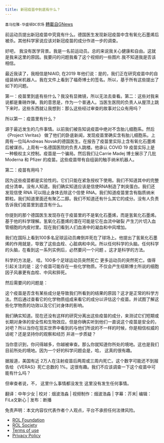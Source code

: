 ```yaml
---
title: 新冠疫苗中到底有什么？
---
```

`喜马拉雅-华盛顿DC农场` [轉載自GNews](https://gnews.org/zh-hans/1925448/)

前运动员提出新冠疫苗中究竟有什么。德国医生发现新冠疫苗中含有氧化石墨烯后被杀。其他科学家说应该对新冠疫苗的成分作进一步的调查。

好吧， 我没有医学背景。我是一名前运动员。总的来说我关心健康和自由。这就是我来这里的原因。我要问的问题我看了这个视频的一些图片.我不知道我是否该相信。

最近我读了，我相信是NIAID, 在2019 年他们说：是的，我们正在研究疫苗中的自组装纳米机器人。我在文件上看到了福奇博士的签名。所以，基于所有这些提出了如下的问题。

第一：疫苗里到底有些什么？我没有显微镜，所以无法去查看。第二：这些对我来说都是重磅炸弹。我的意思是，作为一个普通人。当医生医院的负责人从屋顶上跳下来时，这些东西就让我想到：那么这些经过审查的故事对公众有用吗？

所以第一：疫苗里有什么？

源于最近发生的几件事情。以前我们被告知说疫苗中绝对不含胎儿细胞系。然后 《Project Veritas》 做了他们的卧底新闻，发现疫苗里确实含有胎儿细胞系。上周有一位叫Andreas Novak的德国医生。在报告了疫苗里实际上含有氧化石墨烯后被谋杀。上周有一名德国医院的负责人跳楼。他承认 COVID 19 疫苗实际上是一种极权主义控制。疫苗是一个骗局。然后我们让Carrie Madej 博士展示了几批 Moderna 和 Pfizer 的疫苗。这些疫苗带有自组装的触手纳米机器人。

第二：疫苗有用吗？

因为这些疫苗都是实验性的。它们只能在紧急授权下使用。我们不知道其中的完整成分清单。没有人知道。我们确实知道应该是信使RNA制造了刺突蛋白。我们还发现信使 RNA 可以阻止身体去除这个信使 RNA。我们知道疫苗里含有脂质纳米颗粒。我们知道里面还有聚乙二醇。我们不知道还有什么其它的成分。没有人负责告诉我们疫苗里到底含有什么。

你提到的那个德国医生发现存在于疫苗里的不是氧化石墨烯，而是氢氧化石墨烯。基于他的科学理解。氢氧化石墨烯的潜在可能是它在血流中破裂 产生刀片切入血管细胞的内皮衬里。现在我们看到人们血液中的凝血和中风增加。

我们在国际上看到100多名足球运动员瘫倒并死在了球场上。他提出了氢氧化石墨烯的作用就是，导致了这些血栓、心脏病和中风。所以任何科学的头脑。任何科学的头脑，在看到这一系列实例后，必然要问一个问题 。这才是科学的方法。

科学的方法是， 哇。100多个足球运动员突然死亡 更多运动员的突然死亡。值得引起关注的是：这个疫苗可能存在一些化学物质。不仅会产生纽斯博士所说的细胞因子风暴更有血栓、中风和猝死。

然后需要问的问题是：

这个疫苗是否含有某些成分是导致我们所看到的结果的原因？这才是正常的科学方法。然后通过查看它的化学物质组成来看它的成分以评估这个疫苗。并试图了解这些化学物质的功效以及它们对身体的影响。

我们确实知道。现在还没有这样的研究分离出这些疫苗的成分，来测试它们短期或长期对身体的安全性和生物效应。但是你确实听到他们一直说这个疫苗是安全的，对吧？所以当你在现实世界中看到的与他们所说的不一样的时候，你是相信权威的话呢？还是坚持你的观察和经历 并进一步质疑？

当你意识到，你问得越多，你越被审查。那么你就知道你所处的境地。这也是我们目前所处的境地。因为一个好的科学问题会是，哈， 这真的很有趣。

据报道，美国有近 2万人在注射疫苗后两周或三周内死亡。这个数字可能还不到报告给 《VERAS》死亡总数的 1%。这很有趣。我们不应该调查一下这个疫苗中可能有什么吗？

但审查者说，不， 这里什么事情都没发生 这里没有发生任何事情。

翻译：中年少女 | 校对：烟波浩淼 | 视频制作：烟波浩淼 | 字幕：芥末| 编辑：FiLa文新心 | 发布：断播

 

免责声明：本文内容仅代表作者个人观点，平台不承担任何法律风险。

- [ROL Foundation](https://rolfoundation.org/)
- [ROL Society](https://rolsociety.org/)
- [Terms of use](https://gnews.org/terms-of-use-3/)
- [Privacy Policy](https://gnews.org/privacy-policy/)
